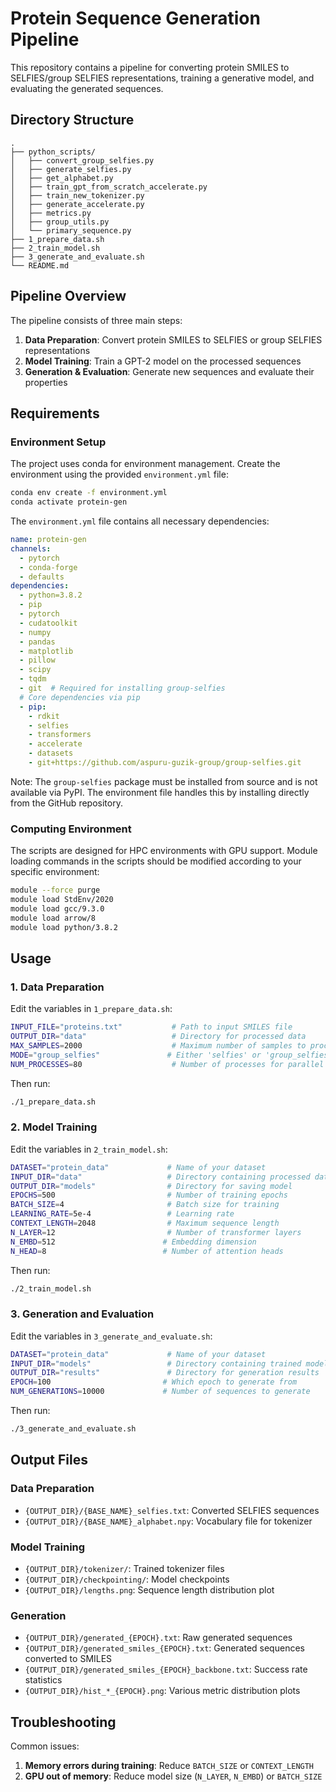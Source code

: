 # Protein Sequence Generation Pipeline

This repository contains a pipeline for converting protein SMILES to SELFIES/group SELFIES representations, training a generative model, and evaluating the generated sequences.

## Directory Structure

```
.
├── python_scripts/
│   ├── convert_group_selfies.py
│   ├── generate_selfies.py
│   ├── get_alphabet.py
│   ├── train_gpt_from_scratch_accelerate.py
│   ├── train_new_tokenizer.py
│   ├── generate_accelerate.py
│   ├── metrics.py
│   ├── group_utils.py
│   └── primary_sequence.py
├── 1_prepare_data.sh
├── 2_train_model.sh
├── 3_generate_and_evaluate.sh
└── README.md
```

## Pipeline Overview

The pipeline consists of three main steps:

1. **Data Preparation**: Convert protein SMILES to SELFIES or group SELFIES representations
2. **Model Training**: Train a GPT-2 model on the processed sequences
3. **Generation & Evaluation**: Generate new sequences and evaluate their properties

## Requirements

### Environment Setup

The project uses conda for environment management. Create the environment using the provided `environment.yml` file:

```bash
conda env create -f environment.yml
conda activate protein-gen
```

The `environment.yml` file contains all necessary dependencies:

```yaml
name: protein-gen
channels:
  - pytorch
  - conda-forge
  - defaults
dependencies:
  - python=3.8.2
  - pip
  - pytorch
  - cudatoolkit
  - numpy
  - pandas
  - matplotlib
  - pillow
  - scipy
  - tqdm
  - git  # Required for installing group-selfies
  # Core dependencies via pip
  - pip:
    - rdkit
    - selfies
    - transformers
    - accelerate
    - datasets
    - git+https://github.com/aspuru-guzik-group/group-selfies.git
```

Note: The `group-selfies` package must be installed from source and is not available via PyPI. The environment file handles this by installing directly from the GitHub repository.

### Computing Environment

The scripts are designed for HPC environments with GPU support. Module loading commands in the scripts should be modified according to your specific environment:

```bash
module --force purge
module load StdEnv/2020 
module load gcc/9.3.0 
module load arrow/8
module load python/3.8.2
```

## Usage

### 1. Data Preparation

Edit the variables in `1_prepare_data.sh`:

```bash
INPUT_FILE="proteins.txt"           # Path to input SMILES file
OUTPUT_DIR="data"                   # Directory for processed data
MAX_SAMPLES=2000                    # Maximum number of samples to process
MODE="group_selfies"               # Either 'selfies' or 'group_selfies'
NUM_PROCESSES=80                    # Number of processes for parallel computation
```

Then run:

```bash
./1_prepare_data.sh
```

### 2. Model Training

Edit the variables in `2_train_model.sh`:

```bash
DATASET="protein_data"             # Name of your dataset
INPUT_DIR="data"                   # Directory containing processed data
OUTPUT_DIR="models"                # Directory for saving model
EPOCHS=500                         # Number of training epochs
BATCH_SIZE=4                       # Batch size for training
LEARNING_RATE=5e-4                 # Learning rate
CONTEXT_LENGTH=2048                # Maximum sequence length
N_LAYER=12                         # Number of transformer layers
N_EMBD=512                        # Embedding dimension
N_HEAD=8                          # Number of attention heads
```

Then run:

```bash
./2_train_model.sh
```

### 3. Generation and Evaluation

Edit the variables in `3_generate_and_evaluate.sh`:

```bash
DATASET="protein_data"             # Name of your dataset
INPUT_DIR="models"                 # Directory containing trained model
OUTPUT_DIR="results"               # Directory for generation results
EPOCH=100                         # Which epoch to generate from
NUM_GENERATIONS=10000             # Number of sequences to generate
```

Then run:

```bash
./3_generate_and_evaluate.sh
```

## Output Files

### Data Preparation
- `{OUTPUT_DIR}/{BASE_NAME}_selfies.txt`: Converted SELFIES sequences
- `{OUTPUT_DIR}/{BASE_NAME}_alphabet.npy`: Vocabulary file for tokenizer

### Model Training
- `{OUTPUT_DIR}/tokenizer/`: Trained tokenizer files
- `{OUTPUT_DIR}/checkpointing/`: Model checkpoints
- `{OUTPUT_DIR}/lengths.png`: Sequence length distribution plot

### Generation
- `{OUTPUT_DIR}/generated_{EPOCH}.txt`: Raw generated sequences
- `{OUTPUT_DIR}/generated_smiles_{EPOCH}.txt`: Generated sequences converted to SMILES
- `{OUTPUT_DIR}/generated_smiles_{EPOCH}_backbone.txt`: Success rate statistics
- `{OUTPUT_DIR}/hist_*_{EPOCH}.png`: Various metric distribution plots

## Troubleshooting

Common issues:
1. **Memory errors during training**: Reduce `BATCH_SIZE` or `CONTEXT_LENGTH`
2. **GPU out of memory**: Reduce model size (`N_LAYER`, `N_EMBD`) or `BATCH_SIZE`
